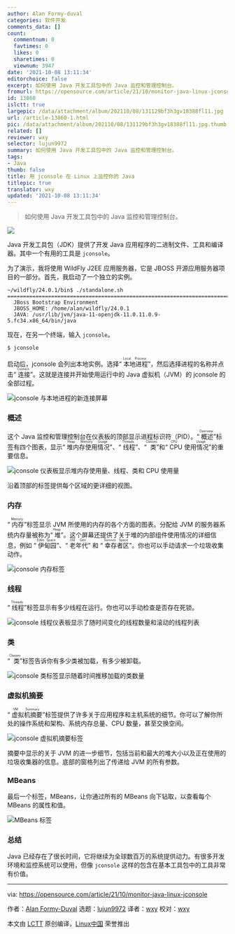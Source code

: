 ```yaml
---
author: Alan Formy-duval
categories: 软件开发
comments_data: []
count:
  commentnum: 0
  favtimes: 0
  likes: 0
  sharetimes: 0
  viewnum: 3947
date: '2021-10-08 13:11:34'
editorchoice: false
excerpt: 如何使用 Java 开发工具包中的 Java 监控和管理控制台。
fromurl: https://opensource.com/article/21/10/monitor-java-linux-jconsole
id: 13860
islctt: true
largepic: /data/attachment/album/202110/08/131129bf3h3gv18388fl11.jpg
url: /article-13860-1.html
pic: /data/attachment/album/202110/08/131129bf3h3gv18388fl11.jpg.thumb.jpg
related: []
reviewer: wxy
selector: lujun9972
summary: 如何使用 Java 开发工具包中的 Java 监控和管理控制台。
tags:
- Java
thumb: false
title: 用 jconsole 在 Linux 上监控你的 Java
titlepic: true
translator: wxy
updated: '2021-10-08 13:11:34'
---
```



> 
> 如何使用 Java 开发工具包中的 Java 监控和管理控制台。
> 
> 
> 


![](/data/attachment/album/202110/08/131129bf3h3gv18388fl11.jpg)


Java 开发工具包（JDK）提供了开发 Java 应用程序的二进制文件、工具和编译器。其中一个有用的工具是 `jconsole`。


为了演示，我将使用 WildFly J2EE 应用服务器，它是 JBOSS 开源应用服务器项目的一部分。首先，我启动了一个独立的实例。



```
~/wildfly/24.0.1/bin$ ./standalone.sh
=========================================================================
  JBoss Bootstrap Environment
  JBOSS_HOME: /home/alan/wildfly/24.0.1
  JAVA: /usr/lib/jvm/java-11-openjdk-11.0.11.0.9-5.fc34.x86_64/bin/java

```

现在，在另一个终端，输入 `jconsole`。



```
$ jconsole

```

启动后，jconsole 会列出本地实例。选择“<ruby> 本地进程 <rt>  Local Process </rt></ruby>”，然后选择进程的名称并点击“<ruby> 连接 <rt>  Connect </rt></ruby>”。这就是连接并开始使用运行中的 Java 虚拟机（JVM）的 jconsole 的全部过程。


![jconsole 与本地进程的新连接屏幕](/data/attachment/album/202110/08/131136m8wqj69qkwk90rzj.png "new connection")


### 概述


这个 Java 监控和管理控制台在仪表板的顶部显示进程标识符（PID）。“<ruby> 概述 <rt>  Overview </rt></ruby>”标签有四个图表，显示“<ruby> 堆内存使用情况 <rt>  Heap Memory Usage </rt></ruby>”、“<ruby> 线程 <rt>  Threads </rt></ruby>”、“<ruby> 类 <rt>  Classes </rt></ruby>”和“<ruby> CPU 使用情况 <rt>  CPU Usage </rt></ruby>”的重要信息。


![jconsole 仪表板显示堆内存使用量、线程、类和 CPU 使用量](/data/attachment/album/202110/08/131137qk2lkqddkvdlv8r8.png "tab overview")


沿着顶部的标签提供每个区域的更详细的视图。


### 内存


“<ruby> 内存 <rt>  Memory </rt></ruby>”标签显示 JVM 所使用的内存的各个方面的图表。分配给 JVM 的服务器系统内存量被称为“<ruby> 堆 <rt>  Heap </rt></ruby>”。这个屏幕还提供了关于堆的内部组件使用情况的详细信息，例如 “<ruby> 伊甸园 <rt>  Eden Space </rt></ruby>”、“<ruby> 老年代 <rt>  Old Gen </rt></ruby>” 和 “<ruby> 幸存者区 <rt>  Survivor Space </rt></ruby>”。你也可以手动请求一个垃圾收集动作。


![jconsole 内存标签](/data/attachment/album/202110/08/131137tzd4ynzxg39xgggn.png "memory tab")


### 线程


“<ruby> 线程 <rt>  Threads </rt></ruby>”标签显示有多少线程在运行。你也可以手动检查是否存在死锁。


![jconsole 线程仪表板显示了随时间变化的线程数量和滚动的线程列表](/data/attachment/album/202110/08/131137mw40o0jozz4meomo.png "threads tab")


### 类


“<ruby> 类 <rt>  Classes </rt></ruby>”标签告诉你有多少类被加载，有多少被卸载。


![jconsole 类标签显示随着时间推移加载的类数量](/data/attachment/album/202110/08/131138i00nh2mbuyaghuze.png "classes tab")


### 虚拟机摘要


“<ruby> 虚拟机摘要 <rt>  VM Summary </rt></ruby>”标签提供了许多关于应用程序和主机系统的细节。你可以了解你所处的操作系统和架构、系统内存总量、CPU 数量，甚至交换空间。


![jconsole 虚拟机摘要标签](/data/attachment/album/202110/08/131138q3slr1secu5slbjt.png "VMsummary tab ")


摘要中显示的关于 JVM 的进一步细节，包括当前和最大的堆大小以及正在使用的垃圾收集器的信息。底部的窗格列出了传递给 JVM 的所有参数。


### MBeans


最后一个标签，MBeans，让你通过所有的 MBeans 向下钻取，以查看每个 MBeans 的属性和值。


![MBeans 标签](/data/attachment/album/202110/08/131138qwtfriqlutiitn5u.png "MBeans tab")


### 总结


Java 已经存在了很长时间，它将继续为全球数百万的系统提供动力。有很多开发环境和监控系统可以使用，但像 `jconsole` 这样的包含在基本工具包中的工具非常有价值。




---


via: <https://opensource.com/article/21/10/monitor-java-linux-jconsole>


作者：[Alan Formy-Duval](https://opensource.com/users/alanfdoss) 选题：[lujun9972](https://github.com/lujun9972) 译者：[wxy](https://github.com/wxy) 校对：[wxy](https://github.com/wxy)


本文由 [LCTT](https://github.com/LCTT/TranslateProject) 原创编译，[Linux中国](https://linux.cn/) 荣誉推出